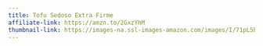```yaml
---
title: Tofu Sedoso Extra Firme
affiliate-link: https://amzn.to/2GxzYhM
thumbnail-link: https://images-na.ssl-images-amazon.com/images/I/71pL5bx4NWL._SX679_.jpg
---
```

